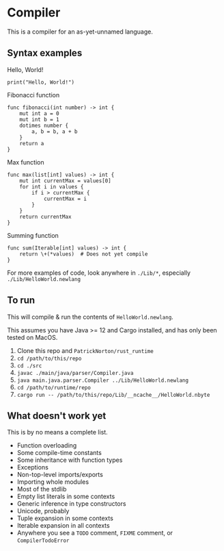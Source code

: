 # Compiler

This is a compiler for an as-yet-unnamed language.

## Syntax examples
Hello, World!
```
print("Hello, World!")
```

Fibonacci function
```
func fibonacci(int number) -> int {
    mut int a = 0
    mut int b = 1
    dotimes number {
        a, b = b, a + b
    }
    return a
}
```

Max function
```
func max(list[int] values) -> int {
    mut int currentMax = values[0]
    for int i in values {
        if i > currentMax {
            currentMax = i
        }
    }
    return currentMax
}
```

Summing function
```
func sum(Iterable[int] values) -> int {
    return \+(*values)  # Does not yet compile
}
```

For more examples of code, look anywhere in `./Lib/*`, especially
`./Lib/HelloWorld.newlang`

## To run
This will compile & run the contents of `HelloWorld.newlang`.

This assumes you have Java >= 12 and Cargo installed, 
and has only been tested on MacOS.
1. Clone this repo and `PatrickNorton/rust_runtime`
2. `cd /path/to/this/repo`
3. `cd ./src`
4. `javac ./main/java/parser/Compiler.java`
5. `java main.java.parser.Compiler ../Lib/HelloWorld.newlang`
6. `cd /path/to/runtime/repo`
7. `cargo run -- /path/to/this/repo/Lib/__ncache__/HelloWorld.nbyte`

## What doesn't work yet

This is by no means a complete list.

* Function overloading
* Some compile-time constants
* Some inheritance with function types
* Exceptions
* Non-top-level imports/exports
* Importing whole modules
* Most of the stdlib
* Empty list literals in some contexts
* Generic inference in type constructors
* Unicode, probably
* Tuple expansion in some contexts
* Iterable expansion in all contexts
* Anywhere you see a `TODO` comment, `FIXME` comment, or `CompilerTodoError`

